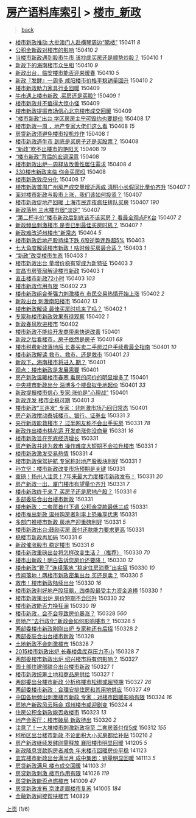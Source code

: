 [房产语料库索引](../../README.md)  > [楼市_新政](楼市_新政.md)
====
> [back](../README.md)

- [楼市新政推动 大批澳门人赴横琴周边“睇楼”](http://jkwz.applinzi.com/ittc/547650611403335581.html#%E6%A5%BC%E5%B8%82%E6%96%B0%E6%94%BF%E6%8E%A8%E5%8A%A8+%E5%A4%A7%E6%89%B9%E6%BE%B3%E9%97%A8%E4%BA%BA%E8%B5%B4%E6%A8%AA%E7%90%B4%E5%91%A8%E8%BE%B9%E2%80%9C%E7%9D%87%E6%A5%BC%E2%80%9D) 150411 *8* 
- [公积金新政对楼市的影响](http://jkwz.applinzi.com/ittc/547650611404105682.html#%E5%85%AC%E7%A7%AF%E9%87%91%E6%96%B0%E6%94%BF%E5%AF%B9%E6%A5%BC%E5%B8%82%E7%9A%84%E5%BD%B1%E5%93%8D) 150410 *2* 
- [当楼市新政遇到股市牛市 该抄底买房还是顺势炒股？](http://jkwz.applinzi.com/ittc/547650611406957121.html#%E5%BD%93%E6%A5%BC%E5%B8%82%E6%96%B0%E6%94%BF%E9%81%87%E5%88%B0%E8%82%A1%E5%B8%82%E7%89%9B%E5%B8%82+%E8%AF%A5%E6%8A%84%E5%BA%95%E4%B9%B0%E6%88%BF%E8%BF%98%E6%98%AF%E9%A1%BA%E5%8A%BF%E7%82%92%E8%82%A1%EF%BC%9F) 150410 *1* 
- [新政下的海南楼市众生相](http://jkwz.applinzi.com/ittc/547650611405319540.html#%E6%96%B0%E6%94%BF%E4%B8%8B%E7%9A%84%E6%B5%B7%E5%8D%97%E6%A5%BC%E5%B8%82%E4%BC%97%E7%94%9F%E7%9B%B8) 150410 *9* 
- [新政出台，临安楼市能否迎来暖春](http://jkwz.applinzi.com/ittc/547650611404220487.html#%E6%96%B0%E6%94%BF%E5%87%BA%E5%8F%B0%EF%BC%8C%E4%B8%B4%E5%AE%89%E6%A5%BC%E5%B8%82%E8%83%BD%E5%90%A6%E8%BF%8E%E6%9D%A5%E6%9A%96%E6%98%A5) 150410 *5* 
- [新政『发酵』一周多 咸阳楼市价格平稳销量回升](http://jkwz.applinzi.com/ittc/547650611402763253.html#%E6%96%B0%E6%94%BF%E3%80%8E%E5%8F%91%E9%85%B5%E3%80%8F%E4%B8%80%E5%91%A8%E5%A4%9A+%E5%92%B8%E9%98%B3%E6%A5%BC%E5%B8%82%E4%BB%B7%E6%A0%BC%E5%B9%B3%E7%A8%B3%E9%94%80%E9%87%8F%E5%9B%9E%E5%8D%87) 150410 *2* 
- [楼市新政助力家具行业回暖](http://jkwz.applinzi.com/ittc/547650611401361447.html#%E6%A5%BC%E5%B8%82%E6%96%B0%E6%94%BF%E5%8A%A9%E5%8A%9B%E5%AE%B6%E5%85%B7%E8%A1%8C%E4%B8%9A%E5%9B%9E%E6%9A%96) 150409  
- [牛市遇上楼市新政 ,买房还是买股?](http://jkwz.applinzi.com/ittc/547650611398811255.html#%E7%89%9B%E5%B8%82%E9%81%87%E4%B8%8A%E6%A5%BC%E5%B8%82%E6%96%B0%E6%94%BF+%2C%E4%B9%B0%E6%88%BF%E8%BF%98%E6%98%AF%E4%B9%B0%E8%82%A1%3F) 150409 *1* 
- [楼市新政并不值得大惊小怪](http://jkwz.applinzi.com/ittc/547650611403820240.html#%E6%A5%BC%E5%B8%82%E6%96%B0%E6%94%BF%E5%B9%B6%E4%B8%8D%E5%80%BC%E5%BE%97%E5%A4%A7%E6%83%8A%E5%B0%8F%E6%80%AA) 150409  
- [楼市新政提振市场信心北京楼市成交回暖](http://jkwz.applinzi.com/ittc/547650611399221222.html#%E6%A5%BC%E5%B8%82%E6%96%B0%E6%94%BF%E6%8F%90%E6%8C%AF%E5%B8%82%E5%9C%BA%E4%BF%A1%E5%BF%83%E5%8C%97%E4%BA%AC%E6%A5%BC%E5%B8%82%E6%88%90%E4%BA%A4%E5%9B%9E%E6%9A%96) 150409  
- [&quot;楼市新政&quot;出台 学区房房主宁可毁约也要提价](http://jkwz.applinzi.com/ittc/547650611402825277.html#%26quot%3B%E6%A5%BC%E5%B8%82%E6%96%B0%E6%94%BF%26quot%3B%E5%87%BA%E5%8F%B0+%E5%AD%A6%E5%8C%BA%E6%88%BF%E6%88%BF%E4%B8%BB%E5%AE%81%E5%8F%AF%E6%AF%81%E7%BA%A6%E4%B9%9F%E8%A6%81%E6%8F%90%E4%BB%B7) 150408 *17* 
- [楼市新政一周 ，地产专家大佬们这么看](http://jkwz.applinzi.com/ittc/547650611403861142.html#%E6%A5%BC%E5%B8%82%E6%96%B0%E6%94%BF%E4%B8%80%E5%91%A8+%EF%BC%8C%E5%9C%B0%E4%BA%A7%E4%B8%93%E5%AE%B6%E5%A4%A7%E4%BD%AC%E4%BB%AC%E8%BF%99%E4%B9%88%E7%9C%8B) 150408 *15* 
- [房贷新政须避免楼市投机炒作](http://jkwz.applinzi.com/ittc/547650611403346148.html#%E6%88%BF%E8%B4%B7%E6%96%B0%E6%94%BF%E9%A1%BB%E9%81%BF%E5%85%8D%E6%A5%BC%E5%B8%82%E6%8A%95%E6%9C%BA%E7%82%92%E4%BD%9C) 150408 *1* 
- [楼市新政遇牛市 到底是买房子还是买股票？](http://jkwz.applinzi.com/ittc/547650611404394903.html#%E6%A5%BC%E5%B8%82%E6%96%B0%E6%94%BF%E9%81%87%E7%89%9B%E5%B8%82+%E5%88%B0%E5%BA%95%E6%98%AF%E4%B9%B0%E6%88%BF%E5%AD%90%E8%BF%98%E6%98%AF%E4%B9%B0%E8%82%A1%E7%A5%A8%EF%BC%9F) 150408  
- [“新政”吹不出楼市的艳阳天](http://jkwz.applinzi.com/ittc/547650611401586538.html#%E2%80%9C%E6%96%B0%E6%94%BF%E2%80%9D%E5%90%B9%E4%B8%8D%E5%87%BA%E6%A5%BC%E5%B8%82%E7%9A%84%E8%89%B3%E9%98%B3%E5%A4%A9) 150408 *19* 
- [“楼市新政”背后的宏调深意](http://jkwz.applinzi.com/ittc/547650611401586189.html#%E2%80%9C%E6%A5%BC%E5%B8%82%E6%96%B0%E6%94%BF%E2%80%9D%E8%83%8C%E5%90%8E%E7%9A%84%E5%AE%8F%E8%B0%83%E6%B7%B1%E6%84%8F) 150408  
- [楼市新政出炉一周释放改善性居住需求](http://jkwz.applinzi.com/ittc/547650611403100668.html#%E6%A5%BC%E5%B8%82%E6%96%B0%E6%94%BF%E5%87%BA%E7%82%89%E4%B8%80%E5%91%A8%E9%87%8A%E6%94%BE%E6%94%B9%E5%96%84%E6%80%A7%E5%B1%85%E4%BD%8F%E9%9C%80%E6%B1%82) 150408 *4* 
- [330楼市新政来临 你会买房吗](http://jkwz.applinzi.com/ittc/547650611400838220.html#330%E6%A5%BC%E5%B8%82%E6%96%B0%E6%94%BF%E6%9D%A5%E4%B8%B4+%E4%BD%A0%E4%BC%9A%E4%B9%B0%E6%88%BF%E5%90%97) 150408  
- [楼市新政效应分化](http://jkwz.applinzi.com/ittc/547650611405259446.html#%E6%A5%BC%E5%B8%82%E6%96%B0%E6%94%BF%E6%95%88%E5%BA%94%E5%88%86%E5%8C%96) 150408 *17* 
- [楼市新政首周广州房产成交量增近两成 清明小长假同比量价齐升](http://jkwz.applinzi.com/ittc/547650611402327516.html#%E6%A5%BC%E5%B8%82%E6%96%B0%E6%94%BF%E9%A6%96%E5%91%A8%E5%B9%BF%E5%B7%9E%E6%88%BF%E4%BA%A7%E6%88%90%E4%BA%A4%E9%87%8F%E5%A2%9E%E8%BF%91%E4%B8%A4%E6%88%90+%E6%B8%85%E6%98%8E%E5%B0%8F%E9%95%BF%E5%81%87%E5%90%8C%E6%AF%94%E9%87%8F%E4%BB%B7%E9%BD%90%E5%8D%87) 150407 *1* 
- [面对楼市新政与股市上涨，我们该如何投资？](http://jkwz.applinzi.com/ittc/547650611397768355.html#%E9%9D%A2%E5%AF%B9%E6%A5%BC%E5%B8%82%E6%96%B0%E6%94%BF%E4%B8%8E%E8%82%A1%E5%B8%82%E4%B8%8A%E6%B6%A8%EF%BC%8C%E6%88%91%E4%BB%AC%E8%AF%A5%E5%A6%82%E4%BD%95%E6%8A%95%E8%B5%84%EF%BC%9F) 150407  
- [楼市新政促地产回暖 上海市民连夜疯狂排队买房](http://jkwz.applinzi.com/ittc/547650611399050079.html#%E6%A5%BC%E5%B8%82%E6%96%B0%E6%94%BF%E4%BF%83%E5%9C%B0%E4%BA%A7%E5%9B%9E%E6%9A%96+%E4%B8%8A%E6%B5%B7%E5%B8%82%E6%B0%91%E8%BF%9E%E5%A4%9C%E7%96%AF%E7%8B%82%E6%8E%92%E9%98%9F%E4%B9%B0%E6%88%BF) 150407 *190* 
- [新政落地 三水楼市很“淡定”](http://jkwz.applinzi.com/ittc/547650611399048799.html#%E6%96%B0%E6%94%BF%E8%90%BD%E5%9C%B0+%E4%B8%89%E6%B0%B4%E6%A5%BC%E5%B8%82%E5%BE%88%E2%80%9C%E6%B7%A1%E5%AE%9A%E2%80%9D) 150407  
- [“第二杯半价”楼市新政后到底该不该买房？ 看最全观点PK台](http://jkwz.applinzi.com/ittc/547650611403709883.html#%E2%80%9C%E7%AC%AC%E4%BA%8C%E6%9D%AF%E5%8D%8A%E4%BB%B7%E2%80%9D%E6%A5%BC%E5%B8%82%E6%96%B0%E6%94%BF%E5%90%8E%E5%88%B0%E5%BA%95%E8%AF%A5%E4%B8%8D%E8%AF%A5%E4%B9%B0%E6%88%BF%EF%BC%9F+%E7%9C%8B%E6%9C%80%E5%85%A8%E8%A7%82%E7%82%B9PK%E5%8F%B0) 150407 *2* 
- [新政频出刺激楼市 是否已到最佳买房时机？](http://jkwz.applinzi.com/ittc/547650611403803513.html#%E6%96%B0%E6%94%BF%E9%A2%91%E5%87%BA%E5%88%BA%E6%BF%80%E6%A5%BC%E5%B8%82+%E6%98%AF%E5%90%A6%E5%B7%B2%E5%88%B0%E6%9C%80%E4%BD%B3%E4%B9%B0%E6%88%BF%E6%97%B6%E6%9C%BA%EF%BC%9F) 150407 *1* 
- [新政难改泸州楼市“新常态](http://jkwz.applinzi.com/ittc/547650611403424000.html#%E6%96%B0%E6%94%BF%E9%9A%BE%E6%94%B9%E6%B3%B8%E5%B7%9E%E6%A5%BC%E5%B8%82%E2%80%9C%E6%96%B0%E5%B8%B8%E6%80%81) 150404 *5* 
- [楼市新政后地产股持续下跌 6股逆势连跌超5%](http://jkwz.applinzi.com/ittc/547650611402172846.html#%E6%A5%BC%E5%B8%82%E6%96%B0%E6%94%BF%E5%90%8E%E5%9C%B0%E4%BA%A7%E8%82%A1%E6%8C%81%E7%BB%AD%E4%B8%8B%E8%B7%8C+6%E8%82%A1%E9%80%86%E5%8A%BF%E8%BF%9E%E8%B7%8C%E8%B6%855%25) 150403  
- [七大角度解读楼市新政！啥时候买房最合适？](http://jkwz.applinzi.com/ittc/547650611402527983.html#%E4%B8%83%E5%A4%A7%E8%A7%92%E5%BA%A6%E8%A7%A3%E8%AF%BB%E6%A5%BC%E5%B8%82%E6%96%B0%E6%94%BF%EF%BC%81%E5%95%A5%E6%97%B6%E5%80%99%E4%B9%B0%E6%88%BF%E6%9C%80%E5%90%88%E9%80%82%EF%BC%9F) 150403 *1* 
- [“新政”改变楼市生态](http://jkwz.applinzi.com/ittc/547650611400694587.html#%E2%80%9C%E6%96%B0%E6%94%BF%E2%80%9D%E6%94%B9%E5%8F%98%E6%A5%BC%E5%B8%82%E7%94%9F%E6%80%81) 150403 *1* 
- [楼市新政出台 量增价稳有望成为新特征](http://jkwz.applinzi.com/ittc/547650611403077372.html#%E6%A5%BC%E5%B8%82%E6%96%B0%E6%94%BF%E5%87%BA%E5%8F%B0+%E9%87%8F%E5%A2%9E%E4%BB%B7%E7%A8%B3%E6%9C%89%E6%9C%9B%E6%88%90%E4%B8%BA%E6%96%B0%E7%89%B9%E5%BE%81) 150403 *3* 
- [宜昌市房管局解读楼市新政](http://jkwz.applinzi.com/ittc/547650611401878667.html#%E5%AE%9C%E6%98%8C%E5%B8%82%E6%88%BF%E7%AE%A1%E5%B1%80%E8%A7%A3%E8%AF%BB%E6%A5%BC%E5%B8%82%E6%96%B0%E6%94%BF) 150403 *1* 
- [直击楼市新政72小时](http://jkwz.applinzi.com/ittc/547650611402060249.html#%E7%9B%B4%E5%87%BB%E6%A5%BC%E5%B8%82%E6%96%B0%E6%94%BF72%E5%B0%8F%E6%97%B6) 150403 *103* 
- [楼市新政作用有限](http://jkwz.applinzi.com/ittc/547650611401727568.html#%E6%A5%BC%E5%B8%82%E6%96%B0%E6%94%BF%E4%BD%9C%E7%94%A8%E6%9C%89%E9%99%90) 150402 *23* 
- [楼市新政组合拳强力刺激楼市 市民交易热情开始上涨](http://jkwz.applinzi.com/ittc/547650611401723393.html#%E6%A5%BC%E5%B8%82%E6%96%B0%E6%94%BF%E7%BB%84%E5%90%88%E6%8B%B3%E5%BC%BA%E5%8A%9B%E5%88%BA%E6%BF%80%E6%A5%BC%E5%B8%82+%E5%B8%82%E6%B0%91%E4%BA%A4%E6%98%93%E7%83%AD%E6%83%85%E5%BC%80%E5%A7%8B%E4%B8%8A%E6%B6%A8) 150402 *2* 
- [新政出台 刺激南阳楼市](http://jkwz.applinzi.com/ittc/547650611403132801.html#%E6%96%B0%E6%94%BF%E5%87%BA%E5%8F%B0+%E5%88%BA%E6%BF%80%E5%8D%97%E9%98%B3%E6%A5%BC%E5%B8%82) 150402 *13* 
- [楼市新政解读 最佳买房时机来了吗？](http://jkwz.applinzi.com/ittc/547650611401279543.html#%E6%A5%BC%E5%B8%82%E6%96%B0%E6%94%BF%E8%A7%A3%E8%AF%BB+%E6%9C%80%E4%BD%B3%E4%B9%B0%E6%88%BF%E6%97%B6%E6%9C%BA%E6%9D%A5%E4%BA%86%E5%90%97%EF%BC%9F) 150402 *1* 
- [专家称楼市新政效果有待观察](http://jkwz.applinzi.com/ittc/547650611397222892.html#%E4%B8%93%E5%AE%B6%E7%A7%B0%E6%A5%BC%E5%B8%82%E6%96%B0%E6%94%BF%E6%95%88%E6%9E%9C%E6%9C%89%E5%BE%85%E8%A7%82%E5%AF%9F) 150402 *1* 
- [新政春风吹进楼市](http://jkwz.applinzi.com/ittc/547650611402879281.html#%E6%96%B0%E6%94%BF%E6%98%A5%E9%A3%8E%E5%90%B9%E8%BF%9B%E6%A5%BC%E5%B8%82) 150402  
- [楼市新政不能给开发商带来快速改善](http://jkwz.applinzi.com/ittc/547650611402771347.html#%E6%A5%BC%E5%B8%82%E6%96%B0%E6%94%BF%E4%B8%8D%E8%83%BD%E7%BB%99%E5%BC%80%E5%8F%91%E5%95%86%E5%B8%A6%E6%9D%A5%E5%BF%AB%E9%80%9F%E6%94%B9%E5%96%84) 150401  
- [新政之后看楼市，房子依然是房子](http://jkwz.applinzi.com/ittc/547650611402473565.html#%E6%96%B0%E6%94%BF%E4%B9%8B%E5%90%8E%E7%9C%8B%E6%A5%BC%E5%B8%82%EF%BC%8C%E6%88%BF%E5%AD%90%E4%BE%9D%E7%84%B6%E6%98%AF%E6%88%BF%E5%AD%90) 150401 *68* 
- [楼市税费新政落地后 长春买卖二手房过户手续费最全指南](http://jkwz.applinzi.com/ittc/547650611397499465.html#%E6%A5%BC%E5%B8%82%E7%A8%8E%E8%B4%B9%E6%96%B0%E6%94%BF%E8%90%BD%E5%9C%B0%E5%90%8E+%E9%95%BF%E6%98%A5%E4%B9%B0%E5%8D%96%E4%BA%8C%E6%89%8B%E6%88%BF%E8%BF%87%E6%88%B7%E6%89%8B%E7%BB%AD%E8%B4%B9%E6%9C%80%E5%85%A8%E6%8C%87%E5%8D%97) 150401 *10* 
- [楼市新政解读 救市、救市、还是救市](http://jkwz.applinzi.com/ittc/547650611403191454.html#%E6%A5%BC%E5%B8%82%E6%96%B0%E6%94%BF%E8%A7%A3%E8%AF%BB+%E6%95%91%E5%B8%82%E3%80%81%E6%95%91%E5%B8%82%E3%80%81%E8%BF%98%E6%98%AF%E6%95%91%E5%B8%82) 150401 *23* 
- [新政下，海南楼市将进入 期？](http://jkwz.applinzi.com/ittc/547650611402053848.html#%E6%96%B0%E6%94%BF%E4%B8%8B%EF%BC%8C%E6%B5%B7%E5%8D%97%E6%A5%BC%E5%B8%82%E5%B0%86%E8%BF%9B%E5%85%A5+%E6%9C%9F%EF%BC%9F) 150401  
- [观点：楼市新政是发展需要](http://jkwz.applinzi.com/ittc/547650611399165299.html#%E8%A7%82%E7%82%B9%EF%BC%9A%E6%A5%BC%E5%B8%82%E6%96%B0%E6%94%BF%E6%98%AF%E5%8F%91%E5%B1%95%E9%9C%80%E8%A6%81) 150401  
- [房产新政温暖楼市春寒 看房的问价的明显增多了](http://jkwz.applinzi.com/ittc/547650611399162602.html#%E6%88%BF%E4%BA%A7%E6%96%B0%E6%94%BF%E6%B8%A9%E6%9A%96%E6%A5%BC%E5%B8%82%E6%98%A5%E5%AF%92+%E7%9C%8B%E6%88%BF%E7%9A%84%E9%97%AE%E4%BB%B7%E7%9A%84%E6%98%8E%E6%98%BE%E5%A2%9E%E5%A4%9A%E4%BA%86) 150401  
- [中央楼市新政出台 淄博多个楼盘拟坐地起价](http://jkwz.applinzi.com/ittc/547650611399876457.html#%E4%B8%AD%E5%A4%AE%E6%A5%BC%E5%B8%82%E6%96%B0%E6%94%BF%E5%87%BA%E5%8F%B0+%E6%B7%84%E5%8D%9A%E5%A4%9A%E4%B8%AA%E6%A5%BC%E7%9B%98%E6%8B%9F%E5%9D%90%E5%9C%B0%E8%B5%B7%E4%BB%B7) 150401 *33* 
- [新政提振楼市信心 专家:涨价是&quot;心理战&quot;](http://jkwz.applinzi.com/ittc/547650611397771669.html#%E6%96%B0%E6%94%BF%E6%8F%90%E6%8C%AF%E6%A5%BC%E5%B8%82%E4%BF%A1%E5%BF%83+%E4%B8%93%E5%AE%B6%3A%E6%B6%A8%E4%BB%B7%E6%98%AF%26quot%3B%E5%BF%83%E7%90%86%E6%88%98%26quot%3B) 150401  
- [新政连发 楼市企稳可期](http://jkwz.applinzi.com/ittc/547650611401294881.html#%E6%96%B0%E6%94%BF%E8%BF%9E%E5%8F%91+%E6%A5%BC%E5%B8%82%E4%BC%81%E7%A8%B3%E5%8F%AF%E6%9C%9F) 150401 *3* 
- [楼市新政“三连发” 专家：非刺激市场乃回归常态](http://jkwz.applinzi.com/ittc/547650611401936193.html#%E6%A5%BC%E5%B8%82%E6%96%B0%E6%94%BF%E2%80%9C%E4%B8%89%E8%BF%9E%E5%8F%91%E2%80%9D+%E4%B8%93%E5%AE%B6%EF%BC%9A%E9%9D%9E%E5%88%BA%E6%BF%80%E5%B8%82%E5%9C%BA%E4%B9%83%E5%9B%9E%E5%BD%92%E5%B8%B8%E6%80%81) 150401  
- [房产新政搅动泰城楼市、银行、证券业](http://jkwz.applinzi.com/ittc/547650611402980422.html#%E6%88%BF%E4%BA%A7%E6%96%B0%E6%94%BF%E6%90%85%E5%8A%A8%E6%B3%B0%E5%9F%8E%E6%A5%BC%E5%B8%82%E3%80%81%E9%93%B6%E8%A1%8C%E3%80%81%E8%AF%81%E5%88%B8%E4%B8%9A) 150331 *3* 
- [央行新政能救楼市？ 过半网友称不会出手买房](http://jkwz.applinzi.com/ittc/547650611400753703.html#%E5%A4%AE%E8%A1%8C%E6%96%B0%E6%94%BF%E8%83%BD%E6%95%91%E6%A5%BC%E5%B8%82%EF%BC%9F+%E8%BF%87%E5%8D%8A%E7%BD%91%E5%8F%8B%E7%A7%B0%E4%B8%8D%E4%BC%9A%E5%87%BA%E6%89%8B%E4%B9%B0%E6%88%BF) 150331 *78* 
- [新政炸出楼市桃花运  开发商涨你没商量](http://jkwz.applinzi.com/ittc/547650611401906473.html#%E6%96%B0%E6%94%BF%E7%82%B8%E5%87%BA%E6%A5%BC%E5%B8%82%E6%A1%83%E8%8A%B1%E8%BF%90++%E5%BC%80%E5%8F%91%E5%95%86%E6%B6%A8%E4%BD%A0%E6%B2%A1%E5%95%86%E9%87%8F) 150331 *16* 
- [楼市新政旨在兜底经济增长](http://jkwz.applinzi.com/ittc/547650611401907876.html#%E6%A5%BC%E5%B8%82%E6%96%B0%E6%94%BF%E6%97%A8%E5%9C%A8%E5%85%9C%E5%BA%95%E7%BB%8F%E6%B5%8E%E5%A2%9E%E9%95%BF) 150331  
- [房产新政并非为救市 操作难度大短期不会拉升楼市](http://jkwz.applinzi.com/ittc/547650611400806998.html#%E6%88%BF%E4%BA%A7%E6%96%B0%E6%94%BF%E5%B9%B6%E9%9D%9E%E4%B8%BA%E6%95%91%E5%B8%82+%E6%93%8D%E4%BD%9C%E9%9A%BE%E5%BA%A6%E5%A4%A7%E7%9F%AD%E6%9C%9F%E4%B8%8D%E4%BC%9A%E6%8B%89%E5%8D%87%E6%A5%BC%E5%B8%82) 150331 *1* 
- [楼市新政激发交易热情](http://jkwz.applinzi.com/ittc/547650611399601314.html#%E6%A5%BC%E5%B8%82%E6%96%B0%E6%94%BF%E6%BF%80%E5%8F%91%E4%BA%A4%E6%98%93%E7%83%AD%E6%83%85) 150331 *4* 
- [楼市新政保驾护航 专家称对地产股板块利好](http://jkwz.applinzi.com/ittc/547650611397533954.html#%E6%A5%BC%E5%B8%82%E6%96%B0%E6%94%BF%E4%BF%9D%E9%A9%BE%E6%8A%A4%E8%88%AA+%E4%B8%93%E5%AE%B6%E7%A7%B0%E5%AF%B9%E5%9C%B0%E4%BA%A7%E8%82%A1%E6%9D%BF%E5%9D%97%E5%88%A9%E5%A5%BD) 150331 *1* 
- [孙立坚：楼市新政改变市场预期是关键](http://jkwz.applinzi.com/ittc/547650611401262907.html#%E5%AD%99%E7%AB%8B%E5%9D%9A%EF%BC%9A%E6%A5%BC%E5%B8%82%E6%96%B0%E6%94%BF%E6%94%B9%E5%8F%98%E5%B8%82%E5%9C%BA%E9%A2%84%E6%9C%9F%E6%98%AF%E5%85%B3%E9%94%AE) 150331  
- [重磅！扬州人注意！7年来最大力度楼市新政发布！](http://jkwz.applinzi.com/ittc/547650611401058381.html#%E9%87%8D%E7%A3%85%EF%BC%81%E6%89%AC%E5%B7%9E%E4%BA%BA%E6%B3%A8%E6%84%8F%EF%BC%817%E5%B9%B4%E6%9D%A5%E6%9C%80%E5%A4%A7%E5%8A%9B%E5%BA%A6%E6%A5%BC%E5%B8%82%E6%96%B0%E6%94%BF%E5%8F%91%E5%B8%83%EF%BC%81) 150331 *20* 
- [房产新政一出，厦门楼市有望量价齐升](http://jkwz.applinzi.com/ittc/547650611401665935.html#%E6%88%BF%E4%BA%A7%E6%96%B0%E6%94%BF%E4%B8%80%E5%87%BA%EF%BC%8C%E5%8E%A6%E9%97%A8%E6%A5%BC%E5%B8%82%E6%9C%89%E6%9C%9B%E9%87%8F%E4%BB%B7%E9%BD%90%E5%8D%87) 150331 *7* 
- [楼市新政终于来了 买房子还是房地产股？](http://jkwz.applinzi.com/ittc/547650611399188113.html#%E6%A5%BC%E5%B8%82%E6%96%B0%E6%94%BF%E7%BB%88%E4%BA%8E%E6%9D%A5%E4%BA%86+%E4%B9%B0%E6%88%BF%E5%AD%90%E8%BF%98%E6%98%AF%E6%88%BF%E5%9C%B0%E4%BA%A7%E8%82%A1%EF%BC%9F) 150331 *6* 
- [多部委联合出台楼市新政](http://jkwz.applinzi.com/ittc/547650611401259009.html#%E5%A4%9A%E9%83%A8%E5%A7%94%E8%81%94%E5%90%88%E5%87%BA%E5%8F%B0%E6%A5%BC%E5%B8%82%E6%96%B0%E6%94%BF) 150331  
- [楼市新政：二套房首付下调 公积金贷款最低三成](http://jkwz.applinzi.com/ittc/547650611403392222.html#%E6%A5%BC%E5%B8%82%E6%96%B0%E6%94%BF%EF%BC%9A%E4%BA%8C%E5%A5%97%E6%88%BF%E9%A6%96%E4%BB%98%E4%B8%8B%E8%B0%83+%E5%85%AC%E7%A7%AF%E9%87%91%E8%B4%B7%E6%AC%BE%E6%9C%80%E4%BD%8E%E4%B8%89%E6%88%90) 150331  
- [楼市推出新政 温州购房者利率上恐难享优惠](http://jkwz.applinzi.com/ittc/547650611403445180.html#%E6%A5%BC%E5%B8%82%E6%8E%A8%E5%87%BA%E6%96%B0%E6%94%BF+%E6%B8%A9%E5%B7%9E%E8%B4%AD%E6%88%BF%E8%80%85%E5%88%A9%E7%8E%87%E4%B8%8A%E6%81%90%E9%9A%BE%E4%BA%AB%E4%BC%98%E6%83%A0) 150331  
- [多部门推楼市新政 房地产迎重磅利好](http://jkwz.applinzi.com/ittc/547650611402107492.html#%E5%A4%9A%E9%83%A8%E9%97%A8%E6%8E%A8%E6%A5%BC%E5%B8%82%E6%96%B0%E6%94%BF+%E6%88%BF%E5%9C%B0%E4%BA%A7%E8%BF%8E%E9%87%8D%E7%A3%85%E5%88%A9%E5%A5%BD) 150331 *5* 
- [楼市新政出台:鼓励买房 首付还款能力要求更高](http://jkwz.applinzi.com/ittc/547650611397635013.html#%E6%A5%BC%E5%B8%82%E6%96%B0%E6%94%BF%E5%87%BA%E5%8F%B0%3A%E9%BC%93%E5%8A%B1%E4%B9%B0%E6%88%BF+%E9%A6%96%E4%BB%98%E8%BF%98%E6%AC%BE%E8%83%BD%E5%8A%9B%E8%A6%81%E6%B1%82%E6%9B%B4%E9%AB%98) 150331  
- [稳楼市新政再加码](http://jkwz.applinzi.com/ittc/547650611401416640.html#%E7%A8%B3%E6%A5%BC%E5%B8%82%E6%96%B0%E6%94%BF%E5%86%8D%E5%8A%A0%E7%A0%81) 150331 *6* 
- [新政催涨股市 稳定楼市](http://jkwz.applinzi.com/ittc/547650611403342362.html#%E6%96%B0%E6%94%BF%E5%82%AC%E6%B6%A8%E8%82%A1%E5%B8%82+%E7%A8%B3%E5%AE%9A%E6%A5%BC%E5%B8%82) 150331 *6* 
- [楼市新政重磅出台将怎样改变生活？（推荐）](http://jkwz.applinzi.com/ittc/547650611400536132.html#%E6%A5%BC%E5%B8%82%E6%96%B0%E6%94%BF%E9%87%8D%E7%A3%85%E5%87%BA%E5%8F%B0%E5%B0%86%E6%80%8E%E6%A0%B7%E6%94%B9%E5%8F%98%E7%94%9F%E6%B4%BB%EF%BC%9F%EF%BC%88%E6%8E%A8%E8%8D%90%EF%BC%89) 150330 *70* 
- [楼市出新政！明白告诉您房价还要降！](http://jkwz.applinzi.com/ittc/547650611399458536.html#%E6%A5%BC%E5%B8%82%E5%87%BA%E6%96%B0%E6%94%BF%EF%BC%81%E6%98%8E%E7%99%BD%E5%91%8A%E8%AF%89%E6%82%A8%E6%88%BF%E4%BB%B7%E8%BF%98%E8%A6%81%E9%99%8D%EF%BC%81) 150330 *12* 
- [楼市新政“靴子”连续落地 “稳定住房消费”出实招](http://jkwz.applinzi.com/ittc/547650611401750159.html#%E6%A5%BC%E5%B8%82%E6%96%B0%E6%94%BF%E2%80%9C%E9%9D%B4%E5%AD%90%E2%80%9D%E8%BF%9E%E7%BB%AD%E8%90%BD%E5%9C%B0+%E2%80%9C%E7%A8%B3%E5%AE%9A%E4%BD%8F%E6%88%BF%E6%B6%88%E8%B4%B9%E2%80%9D%E5%87%BA%E5%AE%9E%E6%8B%9B) 150330 *10* 
- [传闻落地！两楼市新政密集出台 买还是卖？](http://jkwz.applinzi.com/ittc/547650611400941086.html#%E4%BC%A0%E9%97%BB%E8%90%BD%E5%9C%B0%EF%BC%81%E4%B8%A4%E6%A5%BC%E5%B8%82%E6%96%B0%E6%94%BF%E5%AF%86%E9%9B%86%E5%87%BA%E5%8F%B0+%E4%B9%B0%E8%BF%98%E6%98%AF%E5%8D%96%EF%BC%9F) 150330 *5* 
- [救市！楼市新政陆续出台](http://jkwz.applinzi.com/ittc/547650611399995104.html#%E6%95%91%E5%B8%82%EF%BC%81%E6%A5%BC%E5%B8%82%E6%96%B0%E6%94%BF%E9%99%86%E7%BB%AD%E5%87%BA%E5%8F%B0) 150330 *16* 
- [楼市新政利好地产股狂飙，四类股最受主力资金追捧](http://jkwz.applinzi.com/ittc/547650611401045906.html#%E6%A5%BC%E5%B8%82%E6%96%B0%E6%94%BF%E5%88%A9%E5%A5%BD%E5%9C%B0%E4%BA%A7%E8%82%A1%E7%8B%82%E9%A3%99%EF%BC%8C%E5%9B%9B%E7%B1%BB%E8%82%A1%E6%9C%80%E5%8F%97%E4%B8%BB%E5%8A%9B%E8%B5%84%E9%87%91%E8%BF%BD%E6%8D%A7) 150330 *1* 
- [楼市新政策出炉 房价短期不会回升](http://jkwz.applinzi.com/ittc/547650611401275495.html#%E6%A5%BC%E5%B8%82%E6%96%B0%E6%94%BF%E7%AD%96%E5%87%BA%E7%82%89+%E6%88%BF%E4%BB%B7%E7%9F%AD%E6%9C%9F%E4%B8%8D%E4%BC%9A%E5%9B%9E%E5%8D%87) 150330 *32* 
- [楼市新政能否力挽狂澜](http://jkwz.applinzi.com/ittc/547650611400303903.html#%E6%A5%BC%E5%B8%82%E6%96%B0%E6%94%BF%E8%83%BD%E5%90%A6%E5%8A%9B%E6%8C%BD%E7%8B%82%E6%BE%9C) 150330 *19* 
- [楼市新政，会不会导致房价暴涨？](http://jkwz.applinzi.com/ittc/547650611401075632.html#%E6%A5%BC%E5%B8%82%E6%96%B0%E6%94%BF%EF%BC%8C%E4%BC%9A%E4%B8%8D%E4%BC%9A%E5%AF%BC%E8%87%B4%E6%88%BF%E4%BB%B7%E6%9A%B4%E6%B6%A8%EF%BC%9F) 150328 *560* 
- [房地产“去行政化”新政会如何影响楼市？](http://jkwz.applinzi.com/ittc/547650611400332657.html#%E6%88%BF%E5%9C%B0%E4%BA%A7%E2%80%9C%E5%8E%BB%E8%A1%8C%E6%94%BF%E5%8C%96%E2%80%9D%E6%96%B0%E6%94%BF%E4%BC%9A%E5%A6%82%E4%BD%95%E5%BD%B1%E5%93%8D%E6%A5%BC%E5%B8%82%EF%BC%9F) 150328 *5* 
- [两部委楼市新政刚刚出炉 专家称还有后招](http://jkwz.applinzi.com/ittc/547650611402970532.html#%E4%B8%A4%E9%83%A8%E5%A7%94%E6%A5%BC%E5%B8%82%E6%96%B0%E6%94%BF%E5%88%9A%E5%88%9A%E5%87%BA%E7%82%89+%E4%B8%93%E5%AE%B6%E7%A7%B0%E8%BF%98%E6%9C%89%E5%90%8E%E6%8B%9B) 150328 *2* 
- [两部委联合出台楼市新政](http://jkwz.applinzi.com/ittc/547650611399825853.html#%E4%B8%A4%E9%83%A8%E5%A7%94%E8%81%94%E5%90%88%E5%87%BA%E5%8F%B0%E6%A5%BC%E5%B8%82%E6%96%B0%E6%94%BF) 150328  
- [土地新政不会刺激楼市](http://jkwz.applinzi.com/ittc/547650611399869288.html#%E5%9C%9F%E5%9C%B0%E6%96%B0%E6%94%BF%E4%B8%8D%E4%BC%9A%E5%88%BA%E6%BF%80%E6%A5%BC%E5%B8%82) 150328 *7* 
- [2015楼市新政出炉 长春楼盘库存压力不小](http://jkwz.applinzi.com/ittc/547650611398710181.html#2015%E6%A5%BC%E5%B8%82%E6%96%B0%E6%94%BF%E5%87%BA%E7%82%89+%E9%95%BF%E6%98%A5%E6%A5%BC%E7%9B%98%E5%BA%93%E5%AD%98%E5%8E%8B%E5%8A%9B%E4%B8%8D%E5%B0%8F) 150328 *7* 
- [两部委楼市新政出炉 绍兴楼市将有何影响？](http://jkwz.applinzi.com/ittc/547650611401255879.html#%E4%B8%A4%E9%83%A8%E5%A7%94%E6%A5%BC%E5%B8%82%E6%96%B0%E6%94%BF%E5%87%BA%E7%82%89+%E7%BB%8D%E5%85%B4%E6%A5%BC%E5%B8%82%E5%B0%86%E6%9C%89%E4%BD%95%E5%BD%B1%E5%93%8D%EF%BC%9F) 150327  
- [国土部住建部联合出台楼市新政](http://jkwz.applinzi.com/ittc/547650611400796704.html#%E5%9B%BD%E5%9C%9F%E9%83%A8%E4%BD%8F%E5%BB%BA%E9%83%A8%E8%81%94%E5%90%88%E5%87%BA%E5%8F%B0%E6%A5%BC%E5%B8%82%E6%96%B0%E6%94%BF) 150327 *1* 
- [楼市新政统筹土地和商品房供给](http://jkwz.applinzi.com/ittc/547650611396723661.html#%E6%A5%BC%E5%B8%82%E6%96%B0%E6%94%BF%E7%BB%9F%E7%AD%B9%E5%9C%9F%E5%9C%B0%E5%92%8C%E5%95%86%E5%93%81%E6%88%BF%E4%BE%9B%E7%BB%99) 150327 *1* 
- [两部委出台楼市新政 分析称楼市松绑或超预期](http://jkwz.applinzi.com/ittc/547650611399644720.html#%E4%B8%A4%E9%83%A8%E5%A7%94%E5%87%BA%E5%8F%B0%E6%A5%BC%E5%B8%82%E6%96%B0%E6%94%BF+%E5%88%86%E6%9E%90%E7%A7%B0%E6%A5%BC%E5%B8%82%E6%9D%BE%E7%BB%91%E6%88%96%E8%B6%85%E9%A2%84%E6%9C%9F) 150327 *26* 
- [两部委楼市新政：合理安排住房和其用地供应](http://jkwz.applinzi.com/ittc/547650611400043505.html#%E4%B8%A4%E9%83%A8%E5%A7%94%E6%A5%BC%E5%B8%82%E6%96%B0%E6%94%BF%EF%BC%9A%E5%90%88%E7%90%86%E5%AE%89%E6%8E%92%E4%BD%8F%E6%88%BF%E5%92%8C%E5%85%B6%E7%94%A8%E5%9C%B0%E4%BE%9B%E5%BA%94) 150327 *49* 
- [中国各地频出刺激楼市新政 专家：对楼市回暖影响有限](http://jkwz.applinzi.com/ittc/547650611397742058.html#%E4%B8%AD%E5%9B%BD%E5%90%84%E5%9C%B0%E9%A2%91%E5%87%BA%E5%88%BA%E6%BF%80%E6%A5%BC%E5%B8%82%E6%96%B0%E6%94%BF+%E4%B8%93%E5%AE%B6%EF%BC%9A%E5%AF%B9%E6%A5%BC%E5%B8%82%E5%9B%9E%E6%9A%96%E5%BD%B1%E5%93%8D%E6%9C%89%E9%99%90) 150324 *16* 
- [房地产新政风云际会 郑州楼市或迎剧变](http://jkwz.applinzi.com/ittc/547650611400846010.html#%E6%88%BF%E5%9C%B0%E4%BA%A7%E6%96%B0%E6%94%BF%E9%A3%8E%E4%BA%91%E9%99%85%E4%BC%9A+%E9%83%91%E5%B7%9E%E6%A5%BC%E5%B8%82%E6%88%96%E8%BF%8E%E5%89%A7%E5%8F%98) 150324 *4* 
- [住房公积金新政能否救楼市](http://jkwz.applinzi.com/ittc/547650611400667936.html#%E4%BD%8F%E6%88%BF%E5%85%AC%E7%A7%AF%E9%87%91%E6%96%B0%E6%94%BF%E8%83%BD%E5%90%A6%E6%95%91%E6%A5%BC%E5%B8%82) 150323 *13* 
- [地产会客厅：楼市破局 新政待出](http://jkwz.applinzi.com/ittc/547650611397953365.html#%E5%9C%B0%E4%BA%A7%E4%BC%9A%E5%AE%A2%E5%8E%85%EF%BC%9A%E6%A5%BC%E5%B8%82%E7%A0%B4%E5%B1%80+%E6%96%B0%E6%94%BF%E5%BE%85%E5%87%BA) 150320 *2* 
- [注意了！一大堆楼市刺激新政将至 二套房首付仅5成](http://jkwz.applinzi.com/ittc/547650611393348106.html#%E6%B3%A8%E6%84%8F%E4%BA%86%EF%BC%81%E4%B8%80%E5%A4%A7%E5%A0%86%E6%A5%BC%E5%B8%82%E5%88%BA%E6%BF%80%E6%96%B0%E6%94%BF%E5%B0%86%E8%87%B3+%E4%BA%8C%E5%A5%97%E6%88%BF%E9%A6%96%E4%BB%98%E4%BB%855%E6%88%90) 150312 *155* 
- [柯桥区出台楼市新政 不论面积大小买房都给补贴](http://jkwz.applinzi.com/ittc/547650611390120016.html#%E6%9F%AF%E6%A1%A5%E5%8C%BA%E5%87%BA%E5%8F%B0%E6%A5%BC%E5%B8%82%E6%96%B0%E6%94%BF+%E4%B8%8D%E8%AE%BA%E9%9D%A2%E7%A7%AF%E5%A4%A7%E5%B0%8F%E4%B9%B0%E6%88%BF%E9%83%BD%E7%BB%99%E8%A1%A5%E8%B4%B4) 150216 *2* 
- [房产新政继续发酵刚需释放 襄阳楼市明显回暖](http://jkwz.applinzi.com/ittc/547650611380994105.html#%E6%88%BF%E4%BA%A7%E6%96%B0%E6%94%BF%E7%BB%A7%E7%BB%AD%E5%8F%91%E9%85%B5%E5%88%9A%E9%9C%80%E9%87%8A%E6%94%BE+%E8%A5%84%E9%98%B3%E6%A5%BC%E5%B8%82%E6%98%8E%E6%98%BE%E5%9B%9E%E6%9A%96) 141205 *5* 
- [新政降息贷款购房者减负 年末楼市回暖房价平稳](http://jkwz.applinzi.com/ittc/547650611380233159.html#%E6%96%B0%E6%94%BF%E9%99%8D%E6%81%AF%E8%B4%B7%E6%AC%BE%E8%B4%AD%E6%88%BF%E8%80%85%E5%87%8F%E8%B4%9F+%E5%B9%B4%E6%9C%AB%E6%A5%BC%E5%B8%82%E5%9B%9E%E6%9A%96%E6%88%BF%E4%BB%B7%E5%B9%B3%E7%A8%B3) 141123  
- [宜宾楼市新政出台满半月 成中集团：销量明显回暖](http://jkwz.applinzi.com/ittc/547650611376498548.html#%E5%AE%9C%E5%AE%BE%E6%A5%BC%E5%B8%82%E6%96%B0%E6%94%BF%E5%87%BA%E5%8F%B0%E6%BB%A1%E5%8D%8A%E6%9C%88+%E6%88%90%E4%B8%AD%E9%9B%86%E5%9B%A2%EF%BC%9A%E9%94%80%E9%87%8F%E6%98%8E%E6%98%BE%E5%9B%9E%E6%9A%96) 141113 *5* 
- [房贷新政满月 楼市成交回暖](http://jkwz.applinzi.com/ittc/547650611378544647.html#%E6%88%BF%E8%B4%B7%E6%96%B0%E6%94%BF%E6%BB%A1%E6%9C%88+%E6%A5%BC%E5%B8%82%E6%88%90%E4%BA%A4%E5%9B%9E%E6%9A%96) 141103 *31* 
- [房贷新政刺激 楼市作用有限](http://jkwz.applinzi.com/ittc/547650611379540709.html#%E6%88%BF%E8%B4%B7%E6%96%B0%E6%94%BF%E5%88%BA%E6%BF%80+%E6%A5%BC%E5%B8%82%E4%BD%9C%E7%94%A8%E6%9C%89%E9%99%90) 141026 *119* 
- [房贷新政能否点燃楼市](http://jkwz.applinzi.com/ittc/547650611374577276.html#%E6%88%BF%E8%B4%B7%E6%96%B0%E6%94%BF%E8%83%BD%E5%90%A6%E7%82%B9%E7%87%83%E6%A5%BC%E5%B8%82) 141009 *47* 
- [房贷新政发布 京津走廊楼市复苏](http://jkwz.applinzi.com/ittc/547650611375128625.html#%E6%88%BF%E8%B4%B7%E6%96%B0%E6%94%BF%E5%8F%91%E5%B8%83+%E4%BA%AC%E6%B4%A5%E8%B5%B0%E5%BB%8A%E6%A5%BC%E5%B8%82%E5%A4%8D%E8%8B%8F) 141005 *184* 
- [金融新政间接帮扶楼市](http://jkwz.applinzi.com/ittc/547650611374251246.html#%E9%87%91%E8%9E%8D%E6%96%B0%E6%94%BF%E9%97%B4%E6%8E%A5%E5%B8%AE%E6%89%B6%E6%A5%BC%E5%B8%82) 140829  


 [上页](楼市_新政2.md)           (1/6)